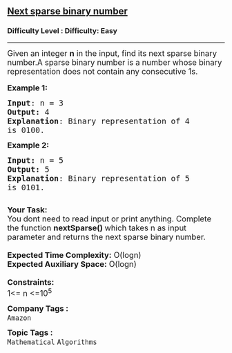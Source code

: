 <h2><a href="https://www.geeksforgeeks.org/problems/next-sparse-binary-number0029/1?page=4&category=Mathematical&difficulty=Easy&status=unsolved&sortBy=submissions">Next sparse binary number</a></h2><h3>Difficulty Level : Difficulty: Easy</h3><hr><div class="problems_problem_content__Xm_eO"><p><span style="font-size:18px">Given an integer <strong>n</strong>&nbsp;in the input, find its next sparse binary number.A sparse binary number is a number whose binary representation does not contain any consecutive 1s.</span><br>
<br>
<span style="font-size:18px"><strong>Example 1:</strong></span></p>

<pre><span style="font-size:18px"><strong>Input</strong>: n = 3
<strong>Output:</strong>&nbsp;4
<strong>Explanation</strong>: Binary representation of 4
is 0100.
</span></pre>

<p><span style="font-size:18px"><strong>Example 2:</strong></span></p>

<pre><span style="font-size:18px"><strong>Input: </strong>n = 5
<strong>Output:&nbsp;</strong>5
<strong>Explanation</strong>: Binary representation of 5
is 0101.</span></pre>

<p><br>
<span style="font-size:18px"><strong>Your Task:&nbsp;&nbsp;</strong><br>
You dont need to read input or print anything. Complete the function <strong>nextSparse()&nbsp;</strong>which takes n&nbsp;as input parameter and returns the next sparse binary number.<br>
<br>
<strong>Expected Time Complexity:</strong> O(logn)<br>
<strong>Expected Auxiliary Space:</strong> O(logn)<br>
<br>
<strong>Constraints:</strong><br>
1&lt;= n&nbsp;&lt;=10<sup>5</sup></span></p>
</div><p><span style=font-size:18px><strong>Company Tags : </strong><br><code>Amazon</code>&nbsp;<br><p><span style=font-size:18px><strong>Topic Tags : </strong><br><code>Mathematical</code>&nbsp;<code>Algorithms</code>&nbsp;